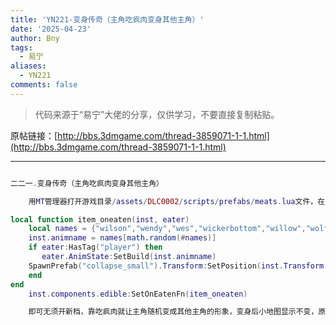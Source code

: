 ```yaml
---
title: 'YN221-变身传奇（主角吃疯肉变身其他主角）'
date: '2025-04-23'
author: Bny
tags:
  - 易宁
aliases:
  - YN221
comments: false
---
```


> 代码来源于“易宁”大佬的分享，仅供学习，不要直接复制粘贴。

原帖链接：[http://bbs.3dmgame.com/thread-3859071-1-1.html](http://bbs.3dmgame.com/thread-3859071-1-1.html)

---

```lua  

二二一.变身传奇（主角吃疯肉变身其他主角）	用MT管理器打开游戏目录/assets/DLC0002/scripts/prefabs/meats.lua文件，在inst.components.edible.sanityvalue = -TUNING.SANITY_MED的下一句插入以下内容：local function item_oneaten(inst, eater)	local names = {"wilson","wendy","wes","wickerbottom","willow","wolfgang","wx78"}	inst.animname = names[math.random(#names)]	if eater:HasTag("player") then	   eater.AnimState:SetBuild(inst.animname)	SpawnPrefab("collapse_small").Transform:SetPosition(inst.Transform:GetWorldPosition())	endend	inst.components.edible:SetOnEatenFn(item_oneaten)	即可无须开新档，靠吃疯肉就让主角随机变成其他主角的形象，变身后小地图显示不变，原主角技能也不变，该长胡子的还是会长胡子哦。想恢复原主角形象，存档退出后再读档即可。变身不会变成麦斯威尔和伍迪。不要与“荒野之狼”一同修改

```  

